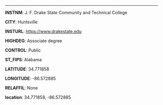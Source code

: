 
---
**INSTNM**: J. F. Drake State Community and Technical College

**CITY**: Huntsville

**INSTURL**: https://www.drakestate.edu

**HIGHDEG**: Associate degree

**CONTROL**: Public

**ST_FIPS**: Alabama

**LATITUDE**: 34.771858

**LONGITUDE**: -86.572885

**RELAFFIL**: None

**location**: 34.771858, -86.572885